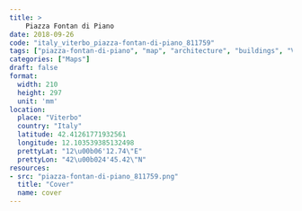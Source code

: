 ```yaml
---
title: > 
    Piazza Fontan di Piano
date: 2018-09-26
code: "italy_viterbo_piazza-fontan-di-piano_811759"
tags: ["piazza-fontan-di-piano", "map", "architecture", "buildings", "Viterbo", "Italy"]
categories: ["Maps"]
draft: false
format:
  width: 210
  height: 297
  unit: 'mm'
location:
  place: "Viterbo"
  country: "Italy"
  latitude: 42.41261771932561
  longitude: 12.103539385132498
  prettyLat: "12\u00b06'12.74\"E"
  prettyLon: "42\u00b024'45.42\"N"
resources:
- src: "piazza-fontan-di-piano_811759.png"
  title: "Cover"
  name: cover
---
```

